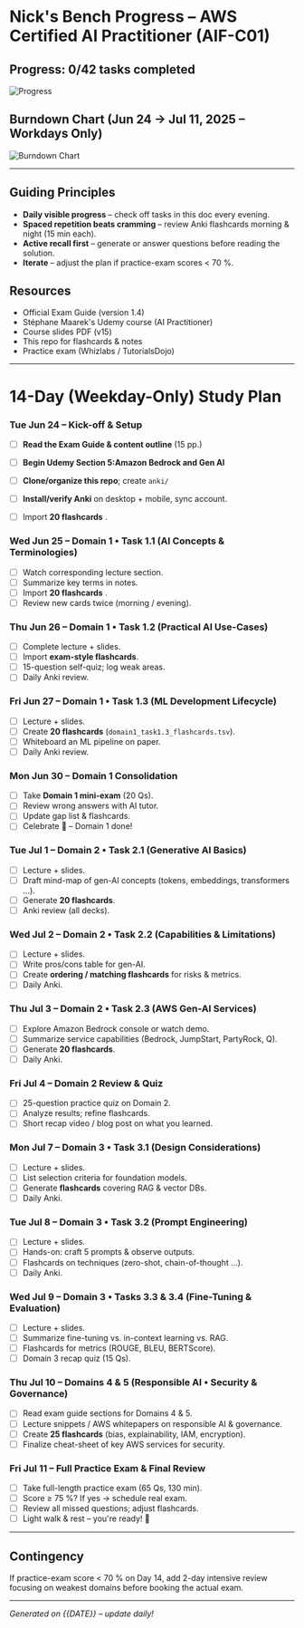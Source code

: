 # Nick's Bench Progress – AWS Certified AI Practitioner (AIF-C01)

## Progress: 0/42 tasks completed
<!-- Progress bar: update the percentage as you complete tasks -->
![Progress](https://progress-bar.xyz/0/?scale=100&width=500&color=2EA043&suffix=%25)

## Burndown Chart (Jun 24 → Jul 11, 2025 – Workdays Only)
![Burndown Chart](https://quickchart.io/chart?w=800&h=400&c={type:%27line%27,data:{labels:[%27Jun%2024%27,%27Jun%2025%27,%27Jun%2026%27,%27Jun%2027%27,%27Jun%2030%27,%27Jul%201%27,%27Jul%202%27,%27Jul%203%27,%27Jul%204%27,%27Jul%207%27,%27Jul%208%27,%27Jul%209%27,%27Jul%2010%27,%27Jul%2011%27],datasets:[{label:%27Ideal%27,data:[42,39,36,33,30,27,24,21,18,15,12,9,6,3,0],fill:false,borderColor:%27rgb(75,192,192)%27,tension:0.1,pointRadius:2},{label:%27Actual%27,data:[42],fill:false,borderColor:%27rgb(255,99,132)%27,tension:0.1,pointRadius:2}]},options:{title:{display:true,text:%27Task%20Burndown%20(42%20tasks%20%E2%80%93%20Complete%20by%20Jul%2011,%202025)%27},scales:{yAxes:[{ticks:{beginAtZero:true,suggestedMax:45},scaleLabel:{display:true,labelString:%27Tasks%20Remaining%27}}],xAxes:[{scaleLabel:{display:true,labelString:%27Date%27}}]}}})

---

## Guiding Principles  
* **Daily visible progress** – check off tasks in this doc every evening.  
* **Spaced repetition beats cramming** – review Anki flashcards morning & night (15 min each).  
* **Active recall first** – generate or answer questions before reading the solution.  
* **Iterate** – adjust the plan if practice-exam scores < 70 %.

## Resources  
* Official Exam Guide (version 1.4)  
* Stéphane Maarek's Udemy course (AI Practitioner)  
* Course slides PDF (v15)  
* This repo for flashcards & notes  
* Practice exam (Whizlabs / TutorialsDojo)

---

# 14-Day (Weekday-Only) Study Plan

### Tue Jun 24 – Kick-off & Setup  
- [ ] **Read the Exam Guide & content outline** (15 pp.)  
- [ ] **Begin Udemy Section 5:Amazon Bedrock and Gen AI** 
- [ ] **Clone/organize this repo**; create `anki/` 
- [ ] **Install/verify Anki** on desktop + mobile, sync account.  
- [ ] Import **20 flashcards** .  


### Wed Jun 25 – Domain 1 • Task 1.1 (AI Concepts & Terminologies)  
- [ ] Watch corresponding lecture section.  
- [ ] Summarize key terms in notes.  
- [ ] Import **20 flashcards** .  
- [ ] Review new cards twice (morning / evening).

### Thu Jun 26 – Domain 1 • Task 1.2 (Practical AI Use-Cases)  
- [ ] Complete lecture + slides.  
- [ ] Import **exam-style flashcards**.  
- [ ] 15-question self-quiz; log weak areas.  
- [ ] Daily Anki review.

### Fri Jun 27 – Domain 1 • Task 1.3 (ML Development Lifecycle)  
- [ ] Lecture + slides.  
- [ ] Create **20 flashcards** (`domain1_task1.3_flashcards.tsv`).  
- [ ] Whiteboard an ML pipeline on paper.  
- [ ] Daily Anki review.

### Mon Jun 30 – Domain 1 Consolidation  
- [ ] Take **Domain 1 mini-exam** (20 Qs).  
- [ ] Review wrong answers with AI tutor.  
- [ ] Update gap list & flashcards.  
- [ ] Celebrate 🎉 – Domain 1 done!

### Tue Jul 1 – Domain 2 • Task 2.1 (Generative AI Basics)  
- [ ] Lecture + slides.  
- [ ] Draft mind-map of gen-AI concepts (tokens, embeddings, transformers …).  
- [ ] Generate **20 flashcards**.  
- [ ] Anki review (all decks).

### Wed Jul 2 – Domain 2 • Task 2.2 (Capabilities & Limitations)  
- [ ] Lecture + slides.  
- [ ] Write pros/cons table for gen-AI.  
- [ ] Create **ordering / matching flashcards** for risks & metrics.  
- [ ] Daily Anki.

### Thu Jul 3 – Domain 2 • Task 2.3 (AWS Gen-AI Services)  
- [ ] Explore Amazon Bedrock console or watch demo.  
- [ ] Summarize service capabilities (Bedrock, JumpStart, PartyRock, Q).  
- [ ] Generate **20 flashcards**.  
- [ ] Daily Anki.

### Fri Jul 4 – Domain 2 Review & Quiz  
- [ ] 25-question practice quiz on Domain 2.  
- [ ] Analyze results; refine flashcards.  
- [ ] Short recap video / blog post on what you learned.

### Mon Jul 7 – Domain 3 • Task 3.1 (Design Considerations)  
- [ ] Lecture + slides.  
- [ ] List selection criteria for foundation models.  
- [ ] Generate **flashcards** covering RAG & vector DBs.  
- [ ] Daily Anki.

### Tue Jul 8 – Domain 3 • Task 3.2 (Prompt Engineering)  
- [ ] Lecture + slides.  
- [ ] Hands-on: craft 5 prompts & observe outputs.  
- [ ] Flashcards on techniques (zero-shot, chain-of-thought …).  
- [ ] Daily Anki.

### Wed Jul 9 – Domain 3 • Tasks 3.3 & 3.4 (Fine-Tuning & Evaluation)  
- [ ] Lecture + slides.  
- [ ] Summarize fine-tuning vs. in-context learning vs. RAG.  
- [ ] Flashcards for metrics (ROUGE, BLEU, BERTScore).  
- [ ] Domain 3 recap quiz (15 Qs).

### Thu Jul 10 – Domains 4 & 5 (Responsible AI • Security & Governance)  
- [ ] Read exam guide sections for Domains 4 & 5.  
- [ ] Lecture snippets / AWS whitepapers on responsible AI & governance.  
- [ ] Create **25 flashcards** (bias, explainability, IAM, encryption).  
- [ ] Finalize cheat-sheet of key AWS services for security.

### Fri Jul 11 – Full Practice Exam & Final Review  
- [ ] Take full-length practice exam (65 Qs, 130 min).  
- [ ] Score ≥ 75 %? If yes → schedule real exam.  
- [ ] Review all missed questions; adjust flashcards.  
- [ ] Light walk & rest – you're ready! 💪

---

## Contingency  
If practice-exam score < 70 % on Day 14, add 2-day intensive review focusing on weakest domains before booking the actual exam.

---

*Generated on {{DATE}} – update daily!* 